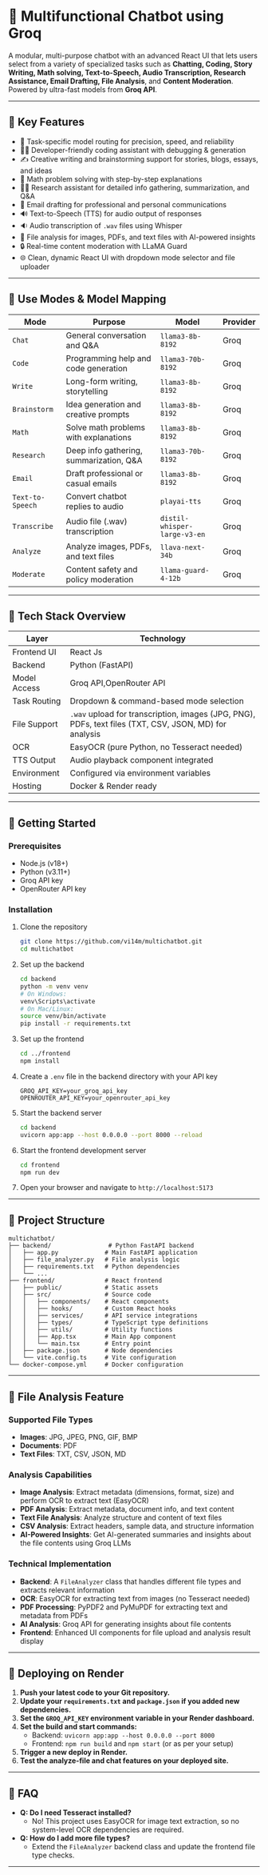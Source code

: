 # 🤖 Multifunctional Chatbot using Groq

A modular, multi-purpose chatbot with an advanced React UI that lets users select from a variety of specialized tasks such as **Chatting, Coding, Story Writing, Math solving, Text-to-Speech, Audio Transcription, Research Assistance, Email Drafting, File Analysis**, and **Content Moderation**. Powered by ultra-fast models from **Groq API**.

---

## 🎯 Key Features

- 🧠 Task-specific model routing for precision, speed, and reliability
- 🧑‍💻 Developer-friendly coding assistant with debugging & generation
- ✍️ Creative writing and brainstorming support for stories, blogs, essays, and ideas
- 🔢 Math problem solving with step-by-step explanations
- 🧑‍🔬 Research assistant for detailed info gathering, summarization, and Q&A
- 📧 Email drafting for professional and personal communications
- 🔊 Text-to-Speech (TTS) for audio output of responses
- 🔉 Audio transcription of `.wav` files using Whisper
- 📄 File analysis for images, PDFs, and text files with AI-powered insights
- 🔒 Real-time content moderation with LLaMA Guard
- 🌐 Clean, dynamic React UI with dropdown mode selector and file uploader

---

## 🧠 Use Modes & Model Mapping

| Mode             | Purpose                                  | Model                                  | Provider     |
|------------------|------------------------------------------|--------------------------------------|---------------|
| `Chat`           | General conversation and Q&A              | `llama3-8b-8192`                     | Groq         |
| `Code`           | Programming help and code generation      | `llama3-70b-8192`                    | Groq         |
| `Write`          | Long-form writing, storytelling           | `llama3-8b-8192`                     | Groq         |
| `Brainstorm`     | Idea generation and creative prompts      | `llama3-8b-8192`                     | Groq         |
| `Math`           | Solve math problems with explanations     | `llama3-8b-8192`                     | Groq         |
| `Research`       | Deep info gathering, summarization, Q&A   | `llama3-70b-8192`                    | Groq         |
| `Email`          | Draft professional or casual emails       | `llama3-8b-8192`                     | Groq         |
| `Text-to-Speech` | Convert chatbot replies to audio          | `playai-tts`                         | Groq         |
| `Transcribe`     | Audio file (.wav) transcription           | `distil-whisper-large-v3-en`         | Groq         |
| `Analyze`        | Analyze images, PDFs, and text files      | `llava-next-34b`                     | Groq         |
| `Moderate`       | Content safety and policy moderation      | `llama-guard-4-12b`                  | Groq         |

---

## 🧰 Tech Stack Overview

| Layer         | Technology                              |
|---------------|---------------------------------------|
| Frontend UI   | React Js                                 |
| Backend       | Python (FastAPI)                       |
| Model Access  | Groq API,OpenRouter API                                        |
| Task Routing  | Dropdown & command-based mode selection|
| File Support  | `.wav` upload for transcription, images (JPG, PNG), PDFs, text files (TXT, CSV, JSON, MD) for analysis |
| OCR           | EasyOCR (pure Python, no Tesseract needed) |
| TTS Output    | Audio playback component integrated    |
| Environment   | Configured via environment variables   |
| Hosting       | Docker & Render ready                  |

---

## 🚀 Getting Started

### Prerequisites

- Node.js (v18+)
- Python (v3.11+)
- Groq API key
- OpenRouter API key

### Installation

1. Clone the repository
   ```bash
   git clone https://github.com/vi14m/multichatbot.git
   cd multichatbot
   ```

2. Set up the backend
   ```bash
   cd backend
   python -m venv venv
   # On Windows:
   venv\Scripts\activate
   # On Mac/Linux:
   source venv/bin/activate
   pip install -r requirements.txt
   ```

3. Set up the frontend
   ```bash
   cd ../frontend
   npm install
   ```

4. Create a `.env` file in the backend directory with your API key
   ```
   GROQ_API_KEY=your_groq_api_key
   OPENROUTER_API_KEY=your_openrouter_api_key
   ```

5. Start the backend server
   ```bash
   cd backend
   uvicorn app:app --host 0.0.0.0 --port 8000 --reload
   ```

6. Start the frontend development server
   ```bash
   cd frontend
   npm run dev
   ```

7. Open your browser and navigate to `http://localhost:5173`

---

## 📁 Project Structure

```
multichatbot/
├── backend/                # Python FastAPI backend
│   ├── app.py             # Main FastAPI application
│   ├── file_analyzer.py   # File analysis logic
│   ├── requirements.txt   # Python dependencies
│   └── ...
├── frontend/              # React frontend
│   ├── public/            # Static assets
│   ├── src/               # Source code
│   │   ├── components/    # React components
│   │   ├── hooks/         # Custom React hooks
│   │   ├── services/      # API service integrations
│   │   ├── types/         # TypeScript type definitions
│   │   ├── utils/         # Utility functions
│   │   ├── App.tsx        # Main App component
│   │   └── main.tsx       # Entry point
│   ├── package.json       # Node dependencies
│   └── vite.config.ts     # Vite configuration
└── docker-compose.yml     # Docker configuration
```

---

## 📄 File Analysis Feature

### Supported File Types

- **Images**: JPG, JPEG, PNG, GIF, BMP
- **Documents**: PDF
- **Text Files**: TXT, CSV, JSON, MD

### Analysis Capabilities

- **Image Analysis**: Extract metadata (dimensions, format, size) and perform OCR to extract text (EasyOCR)
- **PDF Analysis**: Extract metadata, document info, and text content
- **Text File Analysis**: Analyze structure and content of text files
- **CSV Analysis**: Extract headers, sample data, and structure information
- **AI-Powered Insights**: Get AI-generated summaries and insights about the file contents using Groq LLMs

### Technical Implementation

- **Backend**: A `FileAnalyzer` class that handles different file types and extracts relevant information
- **OCR**: EasyOCR for extracting text from images (no Tesseract needed)
- **PDF Processing**: PyPDF2 and PyMuPDF for extracting text and metadata from PDFs
- **AI Analysis**: Groq API for generating insights about file contents
- **Frontend**: Enhanced UI components for file upload and analysis result display

---

## 🚀 Deploying on Render

1. **Push your latest code to your Git repository.**
2. **Update your `requirements.txt` and `package.json` if you added new dependencies.**
3. **Set the `GROQ_API_KEY` environment variable in your Render dashboard.**
4. **Set the build and start commands:**
   - Backend: `uvicorn app:app --host 0.0.0.0 --port 8000`
   - Frontend: `npm run build` and `npm start` (or as per your setup)
5. **Trigger a new deploy in Render.**
6. **Test the analyze-file and chat features on your deployed site.**

---

## 🙋 FAQ

- **Q: Do I need Tesseract installed?**
  - No! This project uses EasyOCR for image text extraction, so no system-level OCR dependencies are required.
- **Q: How do I add more file types?**
  - Extend the `FileAnalyzer` backend class and update the frontend file type checks.

---